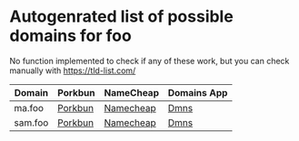 # Autogenrated list of possible domains for foo

No function implemented to check if any of these work, but you can check manually with https://tld-list.com/

| Domain | Porkbun | NameCheap | Domains App |
|---|---|---|---|
| ma.foo | [Porkbun](https://porkbun.com/checkout/search?prb=e814663da1&tlds=&idnLanguage=&search=search&q=ma.foo) | [Namecheap](https://www.namecheap.com/domains/registration/results/?domain=ma.foo) | [Dmns](https://dmns.app/domains?q=ma.foo) |
| sam.foo | [Porkbun](https://porkbun.com/checkout/search?prb=e814663da1&tlds=&idnLanguage=&search=search&q=sam.foo) | [Namecheap](https://www.namecheap.com/domains/registration/results/?domain=sam.foo) | [Dmns](https://dmns.app/domains?q=sam.foo) |
